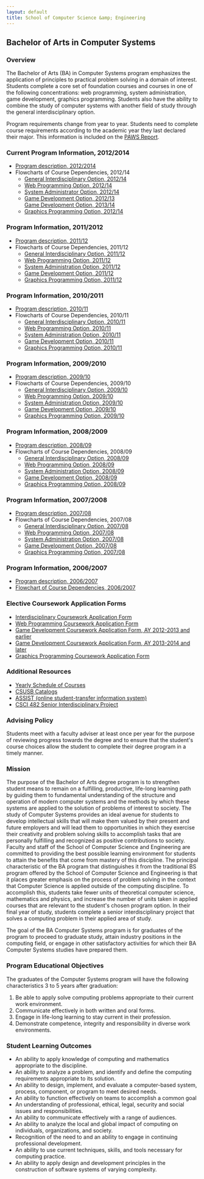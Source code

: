 ```yaml
---
layout: default
title: School of Computer Science &amp; Engineering
---
```


## Bachelor of Arts in Computer Systems

### Overview

The Bachelor of Arts (BA) in Computer Systems program emphasizes the application of principles to practical problem solving in a domain of interest. Students complete a core set of foundation courses and courses in one of the following concentrations: web programming, system administration, game development, graphics programming. Students also have the ability to combine the study of computer systems with another field of study through the general interdisciplinary option.

Program requirements change from year to year. Students need to complete course requirements according to the academic year they last declared their major. This information is included on the [PAWS Report][paws].

### Current Program Information, 2012/2014

- [Program description, 2012/2014][description-12-14]
- Flowcharts of Course Dependencies, 2012/14
  - [General Interdisciplinary Option, 2012/14][inter-12-14]
  - [Web Programming Option, 2012/14][web-12-14]
  - [System Administrator Option, 2012/14][system-12-14]
  - [Game Development Option, 2012/13][game-12-13] <br>
    [Game Development Option, 2013/14][game-13-14]
  - [Graphics Programming Option, 2012/14][graphics-12-14]

### Program Information, 2011/2012

- [Program description, 2011/12][description-11-12]
- Flowcharts of Course Dependencies, 2011/12
  - [General Interdisciplinary Option, 2011/12][inter-11-12]
  - [Web Programming Option, 2011/12][web-11-12]
  - [System Administration Option, 2011/12][system-11-12]
  - [Game Development Option, 2011/12][game-11-12]
  - [Graphics Programming Option, 2011/12][graphics-11-12]

### Program Information, 2010/2011

- [Program description, 2010/11][description-10-11]
- Flowcharts of Course Dependencies, 2010/11
  - [General Interdisciplinary Option, 2010/11][inter-10-11]
  - [Web Programming Option, 2010/11][web-10-11]
  - [System Administration Option, 2010/11][system-10-11]
  - [Game Development Option, 2010/11][game-10-11]
  - [Graphics Programming Option, 2010/11][graphics-10-11]

### Program Information, 2009/2010

- [Program description, 2009/10][description-09-10]
- Flowcharts of Course Dependencies, 2009/10
  - [General Interdisciplinary Option, 2009/10][inter-09-10]
  - [Web Programming Option, 2009/10][web-09-10]
  - [System Administration Option, 2009/10][system-09-10]
  - [Game Development Option, 2009/10][game-09-10]
  - [Graphics Programming Option, 2009/10][graphics-09-10]

### Program Information, 2008/2009

- [Program description, 2008/09][description-08-09]
- Flowcharts of Course Dependencies, 2008/09
  - [General Interdisciplinary Option, 2008/09][inter-08-09]
  - [Web Programming Option, 2008/09][web-08-09]
  - [System Administration Option, 2008/09][system-08-09]
  - [Game Development Option, 2008/09][game-08-09]
  - [Graphics Programming Option, 2008/09][graphics-08-09]

### Program Information, 2007/2008

- [Program description, 2007/08][description-07-08]
- Flowcharts of Course Dependencies, 2007/08
  - [General Interdisciplinary Option, 2007/08][inter-07-08]
  - [Web Programming Option, 2007/08][web-07-08]
  - [System Administration Option, 2007/08][system-07-08]
  - [Game Development Option, 2007/08][game-07-08]
  - [Graphics Programming Option, 2007/08][graphics-07-08]

### Program Information, 2006/2007

- [Program description, 2006/2007][description-06-07]
- [Flowchart of Course Dependencies, 2006/2007][flowchart-06-07]

### Elective Coursework Application Forms

- [Interdisciplinary Coursework Application Form][inter-app]
- [Web Programming Coursework Application Form][web-app]
- [Game Development Coursework Application Form, AY 2012-2013 and earlier][game-app-12-13]
- [Game Development Coursework Application Form, AY 2013-2014 and later][game-app-13-14]
- [Graphics Programming Coursework Application Form][graphics-app]

### Additional Resources

- [Yearly Schedule of Courses][yearly-schedule]
- [CSUSB Catalogs][catalog]
- [ASSIST (online student-transfer information system)][assist]
- [CSCI 482 Senior Interdisciplinary Project][senior-project]

### Advising Policy

Students meet with a faculty adviser at least once per year for the purpose of reviewing progress towards the degree and to ensure that the student's course choices allow the student to complete their degree program in a timely manner.

### Mission

The purpose of the Bachelor of Arts degree program is to strengthen student means to remain on a fulfilling, productive, life-long learning path by guiding them to fundamental understanding of the structure and operation of modern computer systems and the methods by which these systems are applied to the solution of problems of interest to society. The study of Computer Systems provides an ideal avenue for students to develop intellectual skills that will make them valued by their present and future employers and will lead them to opportunities in which they exercise their creativity and problem solving skills to accomplish tasks that are personally fulfilling and recognized as positive contributions to society. Faculty and staff of the School of Computer Science and Engineering are committed to providing the best possible learning environment for students to attain the benefits that come from mastery of this discipline. The principal characteristic of the BA program that distinguishes it from the traditional BS program offered by the School of Computer Science and Engineering is that it places greater emphasis on the process of problem solving in the context that Computer Science is applied outside of the computing discipline. To accomplish this, students take fewer units of theoretical computer science, mathematics and physics, and increase the number of units taken in applied courses that are relevant to the student's chosen program option. In their final year of study, students complete a senior interdisciplinary project that solves a computing problem in their applied area of study.

The goal of the BA Computer Systems program is for graduates of the program to proceed to graduate study, attain industry positions in the computing field, or engage in other satisfactory activities for which their BA Computer Systems studies have prepared them.

### Program Educational Objectives

The graduates of the Computer Systems program will have the following characteristics 3 to 5 years after graduation:

1. Be able to apply solve computing problems appropriate to their current work environment.
2. Communicate effectively in both written and oral forms.
3. Engage in life-long learning to stay current in their profession.
4. Demonstrate competence, integrity and responsibility in diverse work environments.

### Student Learning Outcomes

- An ability to apply knowledge of computing and mathematics appropriate to the discipline.
- An ability to analyze a problem, and identify and define the computing requirements appropriate to its solution.
- An ability to design, implement, and evaluate a computer-based system, process, component, or program to meet desired needs.
- An ability to function effectively  on teams to accomplish a common goal
- An understanding of professional, ethical, legal, security and social issues and responsibilities.
- An ability to communicate effectively with a range of audiences.
- An ability to analyze the local and global impact of computing on individuals, organizations, and society.
- Recognition of the need to and an ability to engage in continuing professional development.
- An ability to use current techniques, skills, and tools necessary for computing practice.
- An ability to apply design and development principles in the construction of software systems of varying complexity.

[paws]: http://cms.csusb.edu/ehelp/sa/Paws.jsp

[description-12-14]: ../bs_computer_science/Computer_science_requirements_2012_2014.pdf
[inter-12-14]: Interdisciplinary_option_2012_2014.pdf
[web-12-14]: Web_programming_option_2012_2014.pdf
[system-12-14]: System_administration_option_2012_2014.pdf
[game-12-13]: flowcharts/2012/ba-game-flowchart-2012.pdf
[game-13-14]: flowcharts/2013/ba-game-flowchart-2013.pdf
[graphics-12-14]: Graphics_programming_option_2012_2014.pdf

[description-11-12]: ../bs_computer_science/Computer_science_requirements_2011_2012.pdf
[inter-11-12]: Interdisciplinary_option_2011_2012.pdf
[web-11-12]: Web_programming_option_2011_2012.pdf
[system-11-12]: System_administration_option_2011_2012.pdf
[game-11-12]: Game_development_option_2011_2012.pdf
[graphics-11-12]: Graphics_programming_option_2011_2012.pdf

[description-10-11]: ../bs_computer_science/Computer_science_requirements_2010_2011.pdf
[inter-10-11]: Interdisciplinary_option_2010_2011.pdf
[web-10-11]: Web_programming_option_2010_2011.pdf
[system-10-11]: System_administration_option_2010_2011.pdf
[game-10-11]: Game_development_option_2010_2011.pdf
[graphics-10-11]: Graphics_programming_option_2010_2011.pdf

[description-09-10]: ../bs_computer_science/Computer_science_requirements_2009_2010.pdf
[inter-09-10]: Interdisciplinary_option_2009_2010.pdf
[web-09-10]: Web_programming_option_2009_2010.pdf
[system-09-10]: System_administration_option_2009_2010.pdf
[game-09-10]: Game_development_option_2009_2010.pdf
[graphics-09-10]: Graphics_programming_option_2009_2010.pdf

[description-08-09]: ../bs_computer_science/Computer_science_requirements_2008_2009.pdf
[inter-08-09]: Interdisciplinary_option_2008_2009.pdf
[web-08-09]: Web_programming_option_2008_2009.pdf
[system-08-09]: System_administration_option_2008_2009.pdf
[game-08-09]: Game_development_option_2008_2009.pdf
[graphics-08-09]: Graphics_programming_option_2008_2009.pdf

[description-07-08]: ../bs_computer_science/Computer_science_requirements_2007_2008.pdf
[inter-07-08]: Interdisciplinary_option_2007_2008.pdf
[web-07-08]: Web_programming_option_2007_2008.pdf
[system-07-08]: System_administration_option_2007_2008.pdf
[game-07-08]: Game_development_option_2007_2008.pdf
[graphics-07-08]: Graphics_programming_option_2007_2008.pdf

[description-06-07]: Computer_science_requirements_2006_2007.pdf
[flowchart-06-07]: Computer_systems_flowchart_2006_2007.pdf

[inter-app]: /resources/forms/ba_computer_systems/interdisciplinary-coursework-2011-present.pdf
[web-app]: /resources/forms/ba_computer_systems/web-coursework-2012-present.pdf
[game-app-12-13]: /resources/forms/ba_computer_systems/game-coursework-2012-2013.pdf
[game-app-13-14]: /resources/forms/ba_computer_systems/game-coursework-2013-present.pdf
[graphics-app]: /resources/forms/ba_computer_systems/graphics-coursework-2012-present.pdf

[yearly-schedule]: /docs/Yearly_schedule_of_courses.pdf
[catalog]: http://catalog.csusb.edu/
[assist]: http://www.assist.org/
[senior-project]: cse_482/

